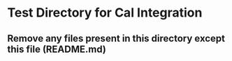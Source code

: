 # Test Directory for Cal Integration

## Remove any files present in this directory except this file (README.md)
